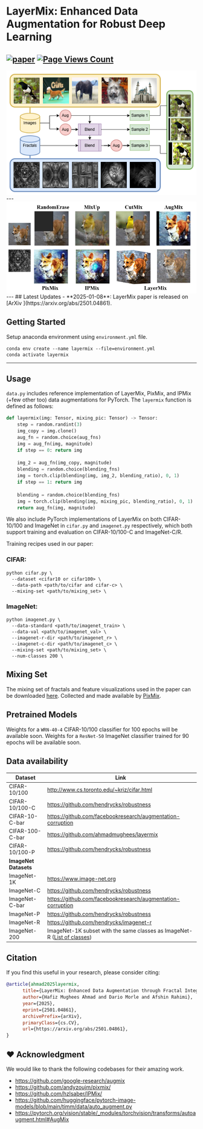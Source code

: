 # LayerMix: Enhanced Data Augmentation for Robust Deep Learning

[![paper](https://img.shields.io/badge/arXiv-Paper-<COLOR>.svg)](https://arxiv.org/abs/2501.04861)
[![Page Views Count](https://badges.toozhao.com/badges/01JMJ8ESTHPSMHX10WCEB3ZBK0/orange.svg)](https://badges.toozhao.com/stats/01JMJ8ESTHPSMHX10WCEB3ZBK0 "Get your own page views count badge on badges.toozhao.com")
---
<img src="images/LayerMix_pipeline.png" alt="Pipleine"  width="540" align="middle"/>
---
<img src="images/LayerMix_samples.png" alt="Samples" width="540" align="middle"/>
---
## Latest Updates
- **2025-01-08**: LayerMix paper is released on [ArXiv ](https://arxiv.org/abs/2501.04861).

## Getting Started
Setup anaconda environment using `environment.yml` file.

```
conda env create --name layermix --file=environment.yml
conda activate layermix
```

---
## Usage

`data.py` includes reference implementation of LayerMix, PixMix, and IPMix (+few other too) data augmentations for PyTorch. The `layermix` function is defined as follows:
```python
def layermix(img: Tensor, mixing_pic: Tensor) -> Tensor:
    step = random.randint(3)
    img_copy = img.clone()
    aug_fn = random.choice(aug_fns)
    img = aug_fn(img, magnitude)
    if step == 0: return img
    
    img_2 = aug_fn(img_copy, magnitude)
    blending = random.choice(blending_fns)
    img = torch.clip(blending(img, img_2, blending_ratio), 0, 1)
    if step == 1: return img
    
    blending = random.choice(blending_fns)
    img = torch.clip(blending(img, mixing_pic, blending_ratio), 0, 1)
    return aug_fn(img, magnitude)
```

We also include PyTorch implementations of LayerMix on both CIFAR-10/100 and
ImageNet in `cifar.py` and `imagenet.py` respectively, which both support
training and evaluation on CIFAR-10/100-C and ImageNet-C/R.

Training recipes used in our paper:

### CIFAR: 
  ```
  python cifar.py \
    --dataset <cifar10 or cifar100> \
    --data-path <path/to/cifar and cifar-c> \
    --mixing-set <path/to/mixing_set> \
  ```

### ImageNet:
  ```
  python imagenet.py \
    --data-standard <path/to/imagenet_train> \
    --data-val <path/to/imagenet_val> \
    --imagenet-r-dir <path/to/imagenet_r> \
    --imagenet-c-dir <path/to/imagenet_c> \
    --mixing-set <path/to/mixing_set> \
    --num-classes 200 \
  ```

## Mixing Set
The mixing set of fractals and feature visualizations used in the paper can be downloaded
[here](https://drive.google.com/file/d/1qC2gIUx9ARU7zhgI4IwGD3YcFhm8J4cA/view?usp=sharing). 
Collected and made available by [PixMix](https://github.com/andyzoujm/pixmix/).

## Pretrained Models
Weights for a `WRN-40-4` CIFAR-10/100 classifier for 100 epochs will be available soon.
Weights for a `ResNet-50` ImageNet classifier trained for 90 epochs will be available soon.

## Data availability
| Dataset               | Link |
|-----------------------|------|
| CIFAR-10/100          | http://www.cs.toronto.edu/~kriz/cifar.html|
| CIFAR-10/100-C        | https://github.com/hendrycks/robustness|
| CIFAR-10-C-bar        | https://github.com/facebookresearch/augmentation-corruption|
| CIFAR-100-C-bar       | https://github.com/ahmadmughees/layermix|
| CIFAR-10/100-P        | https://github.com/hendrycks/robustness|
| **ImageNet Datasets** |
| ImageNet-1K           | https://www.image-net.org|
| ImageNet-C            | https://github.com/hendrycks/robustness|
| ImageNet-C-bar        | https://github.com/facebookresearch/augmentation-corruption|
| ImageNet-P            | https://github.com/hendrycks/robustness|
| ImageNet-R            | https://github.com/hendrycks/imagenet-r|
| ImageNet-200          | ImageNet-1K subset with the same classes as ImageNet-R ([List of classes](https://github.com/ahmadmughees/layermix)) |


## Citation
If you find this useful in your research, please consider citing:
```bibtex
@article{ahmad2025layermix,
      title={LayerMix: Enhanced Data Augmentation through Fractal Integration for Robust Deep Learning}, 
      author={Hafiz Mughees Ahmad and Dario Morle and Afshin Rahimi},
      year={2025},
      eprint={2501.04861},
      archivePrefix={arXiv},
      primaryClass={cs.CV},
      url={https://arxiv.org/abs/2501.04861}, 
}
```
## ❤️ Acknowledgment
We would like to thank the following codebases for their amazing work.  

* https://github.com/google-research/augmix
* https://github.com/andyzoujm/pixmix/
* https://github.com/hzlsaber/IPMix/
* https://github.com/huggingface/pytorch-image-models/blob/main/timm/data/auto_augment.py
* https://pytorch.org/vision/stable/_modules/torchvision/transforms/autoaugment.html#AugMix
